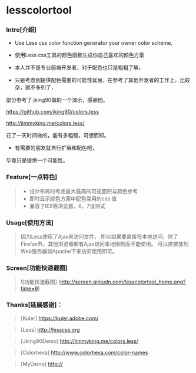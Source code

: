 lesscolortool
=============

### Intro[介绍]

* Use Less css color function generator your owner color scheme,
* 使用Less css工具的颜色函数生成你自己喜欢的颜色方案

* 本人并不是专业前端开发者，对于配色也只是粗粗了解，
* 只是考虑到提供配色需要的可能性延展，在参考了其他开发者的工作上，比较杂，就不多列了，

部分参考了 jking90做的一个演示，感谢他。

<https://github.com/jking90/colors.less>

<http://jimmyking.me/colors.less/>

花了一天时间做的，能有多粗糙，可想而知。
* 有需要的朋友就自行扩展和配色吧，

毕竟只是提供一个可能性。

### Feature[一点特色]

> * 设计布局时考虑最大最简的可视面积与颜色参考
> * 即时显示颜色方案中配色常用的css 值
> * 兼容了IE8等浏览器，6，7没测试

### Usage[使用方法]

> 因为Less使用了Ajax来访问文件，
> 所以如果要直接在本地访问，除了Firefox外，其他浏览器都有Ajax访问本地限制而不能使用。
> 可以直接放到Web服务器如Apache下来访问使用即可。

### Screen[功能快速截图]

> ![功能快速截图] (http://screen.qiniudn.com/lesscolortool_home.png?time=9)

### Thanks[延展感谢]：

> [Kuler] <https://kuler.adobe.com/>

> [Less] <http://lesscss.org>

> [Jking90Demo] <http://jimmyking.me/colors.less/>

> [Colorhexa] <http://www.colorhexa.com/color-names>

> [MyDemo] <http://>
